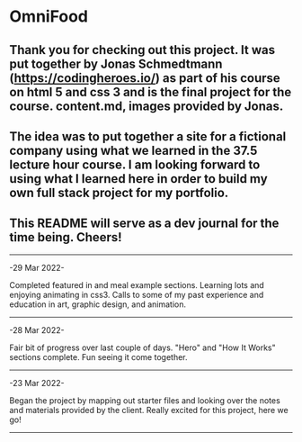 # OmniFood

## Thank you for checking out this project. It was put together by Jonas Schmedtmann (https://codingheroes.io/) as part of his course on html 5 and css 3 and is the final project for the course. content.md, images provided by Jonas. 

## The idea was to put together a site for a fictional company using what we learned in the 37.5 lecture hour course. I am looking forward to using what I learned here in order to build my own full stack project for my portfolio.

## This README will serve as a dev journal for the time being. Cheers!

---

-29 Mar 2022-

Completed featured in and meal example sections. Learning lots and enjoying animating in css3. Calls to some of my past experience and education in art, graphic design, and animation.

---


-28 Mar 2022-

Fair bit of progress over last couple of days. "Hero" and "How It Works" sections complete. Fun seeing it come together. 

---


-23 Mar 2022-

Began the project by mapping out starter files and looking over the notes and materials provided by the client. Really excited for this project, here we go!

---
